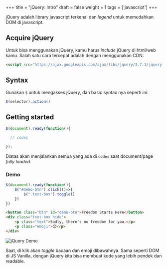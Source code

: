 +++
title = "jQuery: Intro"
draft = false
weight = 1
tags = ['javascript']
+++

jQuery adalah library javascript terkenal dan *legend* untuk memudahkan DOM di javascript.

## Acquire jQuery

Untuk bisa menggunakan jQuery, kamu harus *include* jQuery di html/web kamu. Salah satu cara tercepat adalah dengan menggunakan CDN:

```html
<script src="https://ajax.googleapis.com/ajax/libs/jquery/3.7.1/jquery.min.js"></script>
```

## Syntax

Gunakan `$` untuk mengakses jQuery, dan basic syntax nya seperti ini:

```js
$(selector).action()
```

## Getting started

```js
$(document).ready(function(){

  // codes

});
```

Diatas akan menjalankan semua yang ada di `codes` saat document/page *fully loaded*.

### Demo

```js
$(document).ready(function(){
    $("#demo-btn").click(()=>{
        $(".text-box").toggle()
    })
})
```
```html
<button class="btn" id="demo-btn">Freedom Starts Here</button>
<div class="text-box hide">
    <p class="text">Sadly, there's no freedom for you.</p>
    <p class="emoji">😟</p>
</div>
```
![jQuery Demo](/jquery/2023-10-23-jquery-1/gif1.gif)

Saat, di klik akan *toggle* bacaan dan emoji dibawahnya. Sama seperti DOM di JS Vanilla, dengan jQuery kita bisa membuat kode yang lebih pendek dan readable.